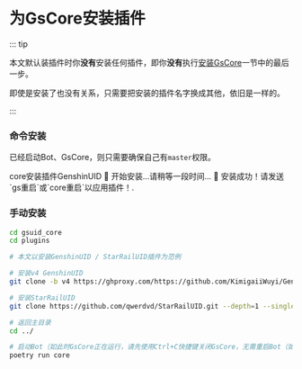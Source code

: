 # 为GsCore安装插件<Badge type="tip" text="简单" />

::: tip

本文默认装插件时你**没有**安装任何插件，即你**没有**执行[安装GsCore](../快速开始/InstallCore)一节中的最后一步。

即使是安装了也没有关系，只需要把安装的插件名字换成其他，依旧是一样的。

:::

### 命令安装<Badge type="tip" text="简单" />

已经启动Bot、GsCore，则只需要确保自己有`master`权限。

<ChatPanel title="聊天界面">
<ChatMessage nickname="Wuyi无疑">core安装插件GenshinUID</ChatMessage>
<ChatMessage nickname="GsCore">🚀 开始安装...请稍等一段时间...</ChatMessage>
<ChatMessage nickname="GsCore">🎉 安装成功！请发送`gs重启`或`core重启`以应用插件！.</ChatMessage>
</ChatPanel>

### 手动安装<Badge type="warning" text="普通" />

```sh
cd gsuid_core
cd plugins

# 本文以安装GenshinUID / StarRailUID插件为范例

# 安装v4 GenshinUID
git clone -b v4 https://ghproxy.com/https://github.com/KimigaiiWuyi/GenshinUID.git --depth=1 --single-branch

# 安装StarRailUID
git clone https://github.com/qwerdvd/StarRailUID.git --depth=1 --single-branch

# 返回主目录
cd ../

# 启动Bot（如此时GsCore正在运行，请先使用Ctrl+C快捷键关闭GsCore，无需重启Bot（如NoneBot2））
poetry run core
```